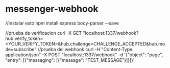 # messenger-webhook
//instalar esto
npm install express body-parser --save

//prueba de verificacion
curl -X GET "localhost:1337/webhook?hub.verify_token=<YOUR_VERIFY_TOKEN>&hub.challenge=CHALLENGE_ACCEPTED&hub.mode=subscribe"
//prueba del webhook
curl -H "Content-Type: application/json" -X POST "localhost:1337/webhook" -d '{"object": "page", "entry": [{"messaging": [{"message": "TEST_MESSAGE"}]}]}'
